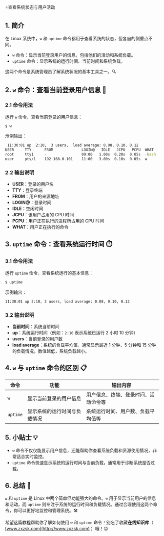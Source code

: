 ⭐查看系统状态与用户活动

## 1. 简介

在 Linux 系统中，`w` 和 `uptime` 命令都用于查看系统的状态，但各自的侧重点不同。

- `w` 命令：显示当前登录用户的信息，包括他们的活动和系统负载。
- `uptime` 命令：显示系统的运行时间、当前时间和系统负载。

这两个命令是系统管理员了解系统状况的基本工具之一。🔍

## 2. `w` 命令：查看当前登录用户信息 👤

### 2.1 命令用法

运行 `w` 命令，查看当前登录的用户信息：

```bash
$ w
```

示例输出：

```bash
 11:30:01 up  2:10,  3 users,  load average: 0.08, 0.10, 0.12
USER     TTY      FROM             LOGIN@   IDLE   JCPU   PCPU  WHAT
root     tty1     -                09:00   1.00s  0.20s  0.05s  -bash
user     pts/1    192.168.0.101    11:00   3.00s  0.10s  0.05s  w
```

### 2.2 输出说明

- **USER**：登录的用户名
- **TTY**：登录终端
- **FROM**：用户的来源地址
- **LOGIN@**：登录时间
- **IDLE**：空闲时间
- **JCPU**：该用户占用的 CPU 时间
- **PCPU**：用户正在执行的进程所占用的 CPU 时间
- **WHAT**：用户正在执行的命令

## 3. `uptime` 命令：查看系统运行时间 ⏱️

### 3.1 命令用法

运行 `uptime` 命令，查看系统运行的基本信息：

```bash
$ uptime
```

示例输出：

```bash
11:30:01 up 2:10, 3 users, load average: 0.08, 0.10, 0.12
```

### 3.2 输出说明

- **当前时间**：系统当前时间
- **up**：系统运行时间（例如：`2:10` 表示系统已运行 2 小时 10 分钟）
- **users**：当前登录的用户数
- **load average**：系统的负载平均值，通常显示最近 1 分钟、5 分钟和 15 分钟的负载情况。数值越低，系统负载越小。

## 4. `w` 与 `uptime` 命令的区别 📋

| 命令     | 功能                          | 输出内容                               |
|----------|-------------------------------|----------------------------------------|
| `w`      | 显示当前登录的用户信息          | 用户信息、终端、登录时间、活动命令等    |
| `uptime` | 显示系统的运行时间与负载情况    | 系统运行时间、用户数、负载平均值等      |

## 5. 小贴士 💡

- `w` 命令不仅仅能显示用户信息，还能帮助你查看系统负载和资源使用情况，非常适合实时监控。
- `uptime` 命令快速显示系统的运行时间与当前负载，通常用于诊断系统是否过载。

## 6. 总结 🎯

`w` 和 `uptime` 是 Linux 中两个简单但功能强大的命令。`w` 用于显示当前用户的信息和活动，而 `uptime` 则专注于系统的运行时间和负载情况。通过合理使用这两个命令，你可以更好地监控和管理系统。🛠️

希望这篇教程帮助你了解如何使用 `w` 和 `uptime` 命令！别忘了收藏**在线知识库**（ [www.zxzsk.com](http://www.zxzsk.com) ）哦！😊